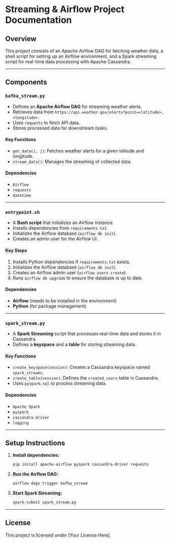 # Streaming & Airflow Project Documentation

## Overview
This project consists of an Apache Airflow DAG for fetching weather data, a shell script for setting up an Airflow environment, and a Spark streaming script for real-time data processing with Apache Cassandra.

---

## Components

### `kafka_stream.py`
- Defines an **Apache Airflow DAG** for streaming weather alerts.
- Retrieves data from `https://api.weather.gov/alerts?point=<latitude>,<longitude>`.
- Uses `requests` to fetch API data.
- Stores processed data for downstream tasks.

#### Key Functions
- `get_data(i, j)`: Fetches weather alerts for a given latitude and longitude.
- `stream_data()`: Manages the streaming of collected data.

#### Dependencies
- `Airflow`
- `requests`
- `datetime`

---

### `entrypoint.sh`
- A **Bash script** that initializes an Airflow instance.
- Installs dependencies from `requirements.txt`.
- Initializes the Airflow database (`airflow db init`).
- Creates an admin user for the Airflow UI.

#### Key Steps
1. Installs Python dependencies if `requirements.txt` exists.
2. Initializes the Airflow database (`airflow db init`).
3. Creates an Airflow admin user (`airflow users create`).
4. Runs `airflow db upgrade` to ensure the database is up to date.

#### Dependencies
- **Airflow** (needs to be installed in the environment)
- **Python** (for package management)

---

### `spark_stream.py`
- A **Spark Streaming** script that processes real-time data and stores it in Cassandra.
- Defines a **keyspace** and a **table** for storing streaming data.

#### Key Functions
- `create_keyspace(session)`: Creates a Cassandra keyspace named `spark_streams`.
- `create_table(session)`: Defines the `created_users` table in Cassandra.
- Uses `pyspark.sql` to process streaming data.

#### Dependencies
- `Apache Spark`
- `pyspark`
- `cassandra-driver`
- `logging`

---

## Setup Instructions

1. **Install dependencies:**
   ```bash
   pip install apache-airflow pyspark cassandra-driver requests
   ```
2. **Run the Airflow DAG:**
   ```bash
   airflow dags trigger kafka_stream
   ```
3. **Start Spark Streaming:**
   ```bash
   spark-submit spark_stream.py
   ```

---

## License
This project is licensed under [Your License Here].

